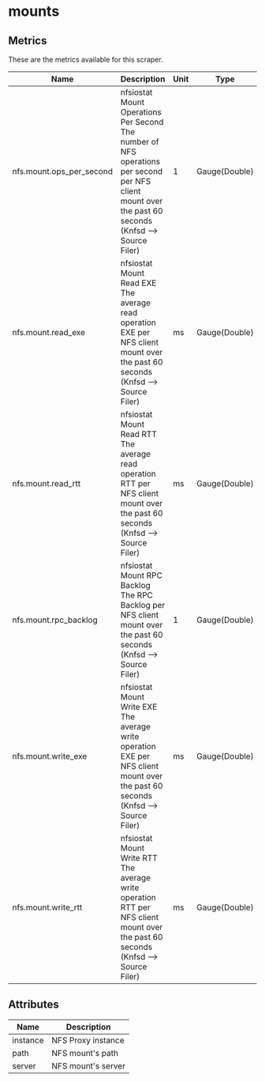 [comment]: <> (Code generated by mdatagen. DO NOT EDIT.)

# mounts

## Metrics

These are the metrics available for this scraper.

| Name | Description | Unit | Type | Attributes |
| ---- | ----------- | ---- | ---- | ---------- |
| nfs.mount.ops_per_second | nfsiostat Mount Operations Per Second The number of NFS operations per second per NFS client mount over the past 60 seconds (Knfsd --> Source Filer)  | 1 | Gauge(Double) | <ul> </ul> |
| nfs.mount.read_exe | nfsiostat Mount Read EXE The average read operation EXE per NFS client mount over the past 60 seconds (Knfsd --> Source Filer)  | ms | Gauge(Double) | <ul> </ul> |
| nfs.mount.read_rtt | nfsiostat Mount Read RTT The average read operation RTT per NFS client mount over the past 60 seconds (Knfsd --> Source Filer)  | ms | Gauge(Double) | <ul> </ul> |
| nfs.mount.rpc_backlog | nfsiostat Mount RPC Backlog The RPC Backlog per NFS client mount over the past 60 seconds (Knfsd --> Source Filer)  | 1 | Gauge(Double) | <ul> </ul> |
| nfs.mount.write_exe | nfsiostat Mount Write EXE The average write operation EXE per NFS client mount over the past 60 seconds (Knfsd --> Source Filer)  | ms | Gauge(Double) | <ul> </ul> |
| nfs.mount.write_rtt | nfsiostat Mount Write RTT The average write operation RTT per NFS client mount over the past 60 seconds (Knfsd --> Source Filer)  | ms | Gauge(Double) | <ul> </ul> |

## Attributes

| Name | Description |
| ---- | ----------- |
| instance | NFS Proxy instance |
| path | NFS mount's path |
| server | NFS mount's server |

